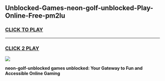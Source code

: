 
## Unblocked-Games-neon-golf-unblocked-Play-Online-Free-pm2lu
<h3>
<a href="https://premium76.site?title=neon-golf-unblocked&ref=26A">CLICK TO PLAY</a></h3>
<hr>

<h3>
<a href="https://premium76.site?title=neon-golf-unblocked&ref=26A">CLICK 2 PLAY</a>
  
</h3>

<a href="https://premium76.site?title=neon-golf-unblocked&ref=26A"><img src="https://clearcache.store/games.png"></a>


**neon-golf-unblocked games unblocked: Your Gateway to Fun and Accessible Online Gaming**
